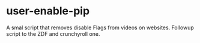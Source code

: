 # user-enable-pip

A smal script that removes disable Flags from videos on websites. Followup script to the ZDF and crunchyroll one.
